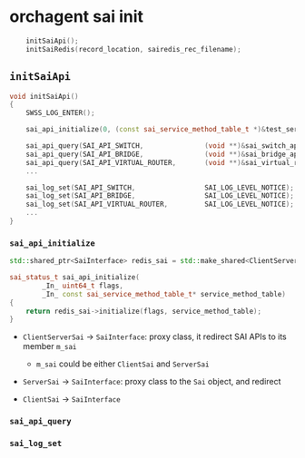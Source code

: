 # orchagent sai init

```cpp
    initSaiApi();
    initSaiRedis(record_location, sairedis_rec_filename);
```

## `initSaiApi`
```cpp
void initSaiApi()
{
    SWSS_LOG_ENTER();

    sai_api_initialize(0, (const sai_service_method_table_t *)&test_services);

    sai_api_query(SAI_API_SWITCH,               (void **)&sai_switch_api);
    sai_api_query(SAI_API_BRIDGE,               (void **)&sai_bridge_api);
    sai_api_query(SAI_API_VIRTUAL_ROUTER,       (void **)&sai_virtual_router_api);
    ...

    sai_log_set(SAI_API_SWITCH,                 SAI_LOG_LEVEL_NOTICE);
    sai_log_set(SAI_API_BRIDGE,                 SAI_LOG_LEVEL_NOTICE);
    sai_log_set(SAI_API_VIRTUAL_ROUTER,         SAI_LOG_LEVEL_NOTICE);
    ...
}

```


### `sai_api_initialize`
```cpp
std::shared_ptr<SaiInterface> redis_sai = std::make_shared<ClientServerSai>();

sai_status_t sai_api_initialize(
        _In_ uint64_t flags,
        _In_ const sai_service_method_table_t* service_method_table)
{
    return redis_sai->initialize(flags, service_method_table);
}
```
* `ClientServerSai` -> `SaiInterface`: proxy class, it redirect SAI APIs to its member `m_sai`
    * `m_sai` could be either `ClientSai` and `ServerSai`

* `ServerSai` -> `SaiInterface`: proxy class to the `Sai` object, and redirect
* `ClientSai` -> `SaiInterface`

### `sai_api_query`


### `sai_log_set`

